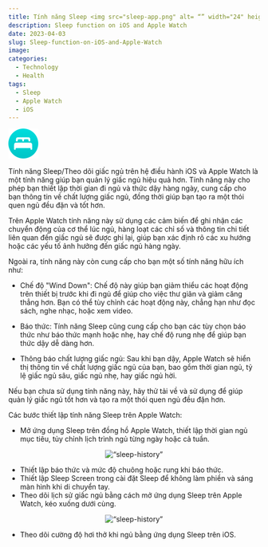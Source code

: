 ```yaml
---
title: Tính năng Sleep <img src="sleep-app.png" alt= “” width="24" height="24"> trên iOS và Apple Watch":" Giúp bạn có giấc ngủ chất lượng hơn
description: Sleep function on iOS and Apple Watch
date: 2023-04-03
slug: Sleep-function-on-iOS-and-Apple-Watch
image:
categories:
  - Technology
  - Health
tags:
  - Sleep
  - Apple Watch
  - iOS
---
```


![](sleep-app.png)

Tính năng Sleep/Theo dõi giấc ngủ trên hệ điều hành iOS và Apple Watch là một tính năng giúp bạn quản lý giấc ngủ
hiệu quả hơn. Tính năng này cho phép bạn thiết lập thời gian đi ngủ và thức dậy hàng ngày, cung cấp cho bạn thông tin về
chất lượng giấc ngủ, đồng thời giúp bạn tạo ra một thói quen ngủ đều đặn và tốt hơn.

Trên Apple Watch tính năng này sử dụng các cảm biến để ghi nhận các chuyển động của cơ thể lúc ngủ, hàng
loạt các chỉ số và thông tin chi tiết liên quan đến giấc ngủ sẽ được ghi lại, giúp bạn xác định rõ các xu hướng hoặc các
yếu tố ảnh hưởng đến giấc ngủ hàng ngày.

Ngoài ra, tính năng này còn cung cấp cho bạn một số tính năng hữu ích như:

- Chế độ "Wind Down": Chế độ này giúp bạn giảm thiểu các hoạt động trên thiết bị trước khi đi ngủ để giúp cho việc thư
  giãn và giảm căng thẳng hơn. Bạn có thể tùy chỉnh các hoạt động này, chẳng hạn như đọc sách, nghe nhạc, hoặc xem
  video.

- Báo thức: Tính năng Sleep cũng cung cấp cho bạn các tùy chọn báo thức như báo thức mạnh hoặc nhẹ, hay chế độ rung nhẹ
  để
  giúp bạn thức dậy dễ dàng hơn.

- Thông báo chất lượng giấc ngủ: Sau khi bạn dậy, Apple Watch sẽ hiển thị thông tin về chất lượng giấc ngủ của bạn, bao
  gồm thời gian ngủ, tỷ lệ giấc ngủ sâu, giấc ngủ nhẹ, hay giấc ngủ hời.

Nếu bạn chưa sử dụng tính năng này, hãy thử tải về và sử dụng để giúp quản lý giấc ngủ tốt hơn và tạo ra một thói quen
ngủ đều đặn hơn.

Các bước thiết lập tính năng Sleep trên Apple Watch:

- Mở ứng dụng Sleep trên đồng hồ Apple Watch, thiết lập thời gian ngủ mục tiêu, tủy chỉnh lịch trình ngủ từng ngày hoặc cả tuần.

<div style="text-align:center"><img src="https://help.apple.com/assets/6398A9D9257A2C1D9026967A/6398A9DD257A2C1D9026968B/en_US/efc369d22a26cd705a26c952bc2cdc68.png" alt= “sleep-history” width="221" height="249"></div>

- Thiết lập báo thức và mức độ chuông hoặc rung khi báo thức.
- Thiết lập Sleep Screen trong cài đặt Sleep để không làm phiền và sáng màn hình khi di chuyển tay.
- Theo dõi lịch sử giấc ngủ bằng cách mở ứng dụng Sleep trên Apple Watch, kéo xuống dưới cùng.

<div style="text-align:center"><img src="https://help.apple.com/assets/6398A9D9257A2C1D9026967A/6398A9DD257A2C1D9026968B/en_US/42775094e3315758a338f97fc6fc75b0.png" alt= “sleep-history” width="221" height="249"></div>

- Theo dõi cường độ hơi thở khi ngủ bằng ứng dụng Sleep trên iOS.